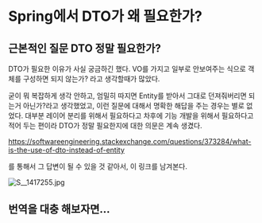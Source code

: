 # Spring에서 DTO가 왜 필요한가?

## 근본적인 질문 DTO 정말 필요한가?

DTO가 필요한 이유가 사실 궁금하긴 했다. VO를 가지고 일부로 안보여주는 식으로 객체를 구성하면 되지 않는가? 라고 생각할때가 많았다.

굳이 뭐 복잡하게 생각 안하고, 엄밀히 따지면 Entity를 받아서 그대로 던져줘버리면 되는거 아닌가?라고 생각했었고, 이런 질문에 대해서 명확한 해답을 주는 경우는 별로 없었다. 대부분 레이어 분리를 위해서 필요하다고 차후에 기능 개발을 위해서 필요하다고 적어 두는 편이라 DTO가 정말 필요한지에 대한 의문은 계속 생겼다.

https://softwareengineering.stackexchange.com/questions/373284/what-is-the-use-of-dto-instead-of-entity

를 통해서 그 답변이 될 수 있을 것 같아서, 이 링크를 남겨본다.

![S__1417255.jpg](https://lucyweb.net/data/editor/1802/20180220233757_7477a760286efa70810cce3f32ca8d1e_vepy.jpg)

## 번역을 대충 해보자면...

